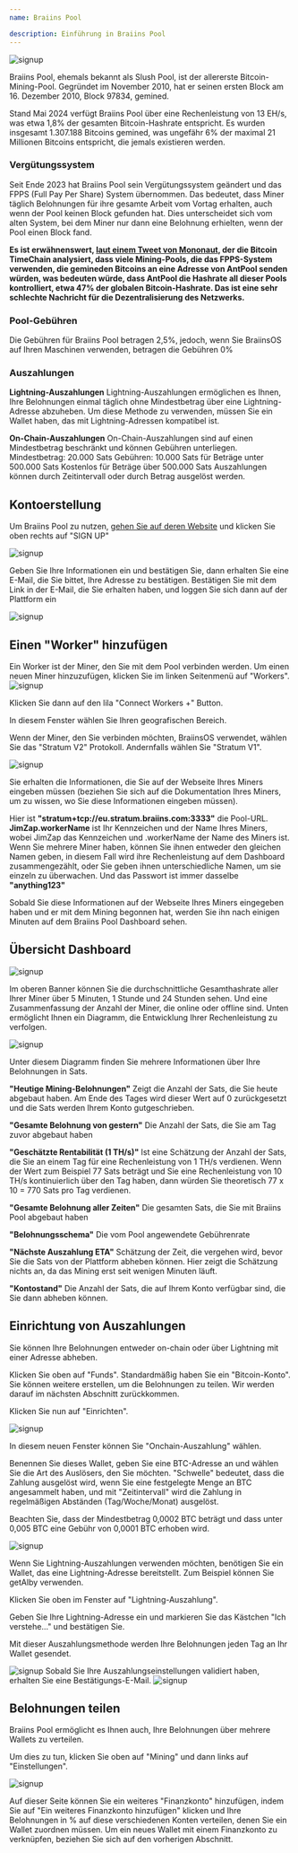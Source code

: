 ```yaml
---
name: Braiins Pool

description: Einführung in Braiins Pool
---
```


![signup](assets/cover.webp)

Braiins Pool, ehemals bekannt als Slush Pool, ist der allererste Bitcoin-Mining-Pool. Gegründet im November 2010, hat er seinen ersten Block am 16. Dezember 2010, Block 97834, gemined.

Stand Mai 2024 verfügt Braiins Pool über eine Rechenleistung von 13 EH/s, was etwa 1,8% der gesamten Bitcoin-Hashrate entspricht. Es wurden insgesamt 1.307.188 Bitcoins gemined, was ungefähr 6% der maximal 21 Millionen Bitcoins entspricht, die jemals existieren werden.

### Vergütungssystem

Seit Ende 2023 hat Braiins Pool sein Vergütungssystem geändert und das FPPS (Full Pay Per Share) System übernommen. Das bedeutet, dass Miner täglich Belohnungen für ihre gesamte Arbeit vom Vortag erhalten, auch wenn der Pool keinen Block gefunden hat. Dies unterscheidet sich vom alten System, bei dem Miner nur dann eine Belohnung erhielten, wenn der Pool einen Block fand.

**Es ist erwähnenswert, [laut einem Tweet von Mononaut](https://x.com/mononautical/status/1777686545715089605), der die Bitcoin TimeChain analysiert, dass viele Mining-Pools, die das FPPS-System verwenden, die gemineden Bitcoins an eine Adresse von AntPool senden würden, was bedeuten würde, dass AntPool die Hashrate all dieser Pools kontrolliert, etwa 47% der globalen Bitcoin-Hashrate. Das ist eine sehr schlechte Nachricht für die Dezentralisierung des Netzwerks.**

### Pool-Gebühren

Die Gebühren für Braiins Pool betragen 2,5%, jedoch, wenn Sie BraiinsOS auf Ihren Maschinen verwenden, betragen die Gebühren 0%

### Auszahlungen

**Lightning-Auszahlungen**
Lightning-Auszahlungen ermöglichen es Ihnen, Ihre Belohnungen einmal täglich ohne Mindestbetrag über eine Lightning-Adresse abzuheben.
Um diese Methode zu verwenden, müssen Sie ein Wallet haben, das mit Lightning-Adressen kompatibel ist.

**On-Chain-Auszahlungen**
On-Chain-Auszahlungen sind auf einen Mindestbetrag beschränkt und können Gebühren unterliegen.
Mindestbetrag: 20.000 Sats
Gebühren: 10.000 Sats für Beträge unter 500.000 Sats
Kostenlos für Beträge über 500.000 Sats
Auszahlungen können durch Zeitintervall oder durch Betrag ausgelöst werden.

## Kontoerstellung

Um Braiins Pool zu nutzen, [gehen Sie auf deren Website](https://braiins.com/pool) und klicken Sie oben rechts auf "SIGN UP"


![signup](assets/3.webp)

Geben Sie Ihre Informationen ein und bestätigen Sie, dann erhalten Sie eine E-Mail, die Sie bittet, Ihre Adresse zu bestätigen. Bestätigen Sie mit dem Link in der E-Mail, die Sie erhalten haben, und loggen Sie sich dann auf der Plattform ein

![signup](assets/4.webp)


## Einen "Worker" hinzufügen
Ein Worker ist der Miner, den Sie mit dem Pool verbinden werden. Um einen neuen Miner hinzuzufügen, klicken Sie im linken Seitenmenü auf "Workers".
![signup](assets/7.webp)

Klicken Sie dann auf den lila "Connect Workers +" Button.

In diesem Fenster wählen Sie Ihren geografischen Bereich.

Wenn der Miner, den Sie verbinden möchten, BraiinsOS verwendet, wählen Sie das "Stratum V2" Protokoll. Andernfalls wählen Sie "Stratum V1".

![signup](assets/8.webp)

Sie erhalten die Informationen, die Sie auf der Webseite Ihres Miners eingeben müssen (beziehen Sie sich auf die Dokumentation Ihres Miners, um zu wissen, wo Sie diese Informationen eingeben müssen).

Hier ist **"stratum+tcp://eu.stratum.braiins.com:3333"** die Pool-URL.
**JimZap.workerName** ist Ihr Kennzeichen und der Name Ihres Miners, wobei JimZap das Kennzeichen und .workerName der Name des Miners ist. Wenn Sie mehrere Miner haben, können Sie ihnen entweder den gleichen Namen geben, in diesem Fall wird ihre Rechenleistung auf dem Dashboard zusammengezählt, oder Sie geben ihnen unterschiedliche Namen, um sie einzeln zu überwachen.
Und das Passwort ist immer dasselbe **"anything123"**

Sobald Sie diese Informationen auf der Webseite Ihres Miners eingegeben haben und er mit dem Mining begonnen hat, werden Sie ihn nach einigen Minuten auf dem Braiins Pool Dashboard sehen.

## Übersicht Dashboard

![signup](assets/9.webp)

Im oberen Banner können Sie die durchschnittliche Gesamthashrate aller Ihrer Miner über 5 Minuten, 1 Stunde und 24 Stunden sehen. Und eine Zusammenfassung der Anzahl der Miner, die online oder offline sind.
Unten ermöglicht Ihnen ein Diagramm, die Entwicklung Ihrer Rechenleistung zu verfolgen.

![signup](assets/10.webp)

Unter diesem Diagramm finden Sie mehrere Informationen über Ihre Belohnungen in Sats.

**"Heutige Mining-Belohnungen"** Zeigt die Anzahl der Sats, die Sie heute abgebaut haben. Am Ende des Tages wird dieser Wert auf 0 zurückgesetzt und die Sats werden Ihrem Konto gutgeschrieben.

**"Gesamte Belohnung von gestern"** Die Anzahl der Sats, die Sie am Tag zuvor abgebaut haben

**"Geschätzte Rentabilität (1 TH/s)"** Ist eine Schätzung der Anzahl der Sats, die Sie an einem Tag für eine Rechenleistung von 1 TH/s verdienen. Wenn der Wert zum Beispiel 77 Sats beträgt und Sie eine Rechenleistung von 10 TH/s kontinuierlich über den Tag haben, dann würden Sie theoretisch 77 x 10 = 770 Sats pro Tag verdienen.

**"Gesamte Belohnung aller Zeiten"** Die gesamten Sats, die Sie mit Braiins Pool abgebaut haben

**"Belohnungsschema"** Die vom Pool angewendete Gebührenrate

**"Nächste Auszahlung ETA"** Schätzung der Zeit, die vergehen wird, bevor Sie die Sats von der Plattform abheben können. Hier zeigt die Schätzung nichts an, da das Mining erst seit wenigen Minuten läuft.

**"Kontostand"** Die Anzahl der Sats, die auf Ihrem Konto verfügbar sind, die Sie dann abheben können.
## Einrichtung von Auszahlungen
Sie können Ihre Belohnungen entweder on-chain oder über Lightning mit einer Adresse abheben.

Klicken Sie oben auf "Funds". Standardmäßig haben Sie ein "Bitcoin-Konto". Sie können weitere erstellen, um die Belohnungen zu teilen. Wir werden darauf im nächsten Abschnitt zurückkommen.

Klicken Sie nun auf "Einrichten".

![signup](assets/17.webp)

In diesem neuen Fenster können Sie "Onchain-Auszahlung" wählen.

Benennen Sie dieses Wallet, geben Sie eine BTC-Adresse an und wählen Sie die Art des Auslösers, den Sie möchten. "Schwelle" bedeutet, dass die Zahlung ausgelöst wird, wenn Sie eine festgelegte Menge an BTC angesammelt haben, und mit "Zeitintervall" wird die Zahlung in regelmäßigen Abständen (Tag/Woche/Monat) ausgelöst.

Beachten Sie, dass der Mindestbetrag 0,0002 BTC beträgt und dass unter 0,005 BTC eine Gebühr von 0,0001 BTC erhoben wird.

![signup](assets/18.webp)

Wenn Sie Lightning-Auszahlungen verwenden möchten, benötigen Sie ein Wallet, das eine Lightning-Adresse bereitstellt. Zum Beispiel können Sie getAlby verwenden.

Klicken Sie oben im Fenster auf "Lightning-Auszahlung".

Geben Sie Ihre Lightning-Adresse ein und markieren Sie das Kästchen "Ich verstehe..." und bestätigen Sie.

Mit dieser Auszahlungsmethode werden Ihre Belohnungen jeden Tag an Ihr Wallet gesendet.

![signup](assets/14.webp)
Sobald Sie Ihre Auszahlungseinstellungen validiert haben, erhalten Sie eine Bestätigungs-E-Mail.
![signup](assets/15.webp)

## Belohnungen teilen

Braiins Pool ermöglicht es Ihnen auch, Ihre Belohnungen über mehrere Wallets zu verteilen.

Um dies zu tun, klicken Sie oben auf "Mining" und dann links auf "Einstellungen".

![signup](assets/19.webp)

Auf dieser Seite können Sie ein weiteres "Finanzkonto" hinzufügen, indem Sie auf "Ein weiteres Finanzkonto hinzufügen" klicken und Ihre Belohnungen in % auf diese verschiedenen Konten verteilen, denen Sie ein Wallet zuordnen müssen. Um ein neues Wallet mit einem Finanzkonto zu verknüpfen, beziehen Sie sich auf den vorherigen Abschnitt.